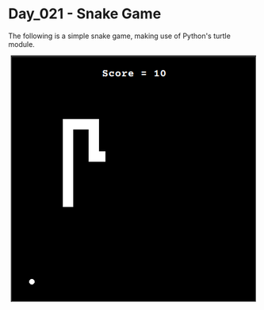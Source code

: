 # Day_021 - Snake Game

The following is a simple snake game, making use of Python's turtle module.

<div style="text-align: center;">
  <img src="./assets/game.png" alt="Preview">
</div>
